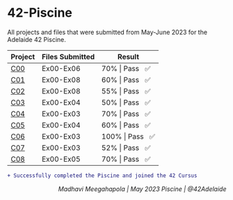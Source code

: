 # 42-Piscine

All projects and files that were submitted from May-June 2023 for the Adelaide 42 Piscine.

| Project                                                     | Files Submitted | Result                 |
| ----------------------------------------------------------- | --------------- | ---------------------- |
| [C00](https://github.com/AkiMadi16/Piscine/tree/master/C00) | Ex00-Ex06       | 70% \| Pass &nbsp; ✅  |
| [C01](https://github.com/AkiMadi16/Piscine/tree/master/C01) | Ex00-Ex08       | 60% \| Pass &nbsp; ✅  |
| [C02](https://github.com/AkiMadi16/Piscine/tree/master/C02) | Ex00-Ex08       | 55% \| Pass &nbsp; ✅  |
| [C03](https://github.com/AkiMadi16/Piscine/tree/master/C03) | Ex00-Ex04       | 50% \| Pass &nbsp; ✅  |
| [C04](https://github.com/AkiMadi16/Piscine/tree/master/C04) | Ex00-Ex03       | 70% \| Pass &nbsp; ✅  |
| [C05](https://github.com/AkiMadi16/Piscine/tree/master/C05) | Ex00-Ex04       | 60% \| Pass &nbsp; ✅  |
| [C06](https://github.com/AkiMadi16/Piscine/tree/master/C06) | Ex00-Ex03       | 100% \| Pass &nbsp; ✅ |
| [C07](https://github.com/AkiMadi16/Piscine/tree/master/C07) | Ex00-Ex03       | 52% \| Pass &nbsp; ✅  |
| [C08](https://github.com/AkiMadi16/Piscine/tree/master/C08) | Ex00-Ex05       | 70% \| Pass &nbsp; ✅  |

```diff
+ Successfully completed the Piscine and joined the 42 Cursus
```

<p align="right"><i>Madhavi Meegahapola | May 2023 Piscine | @42Adelaide</i></p>

